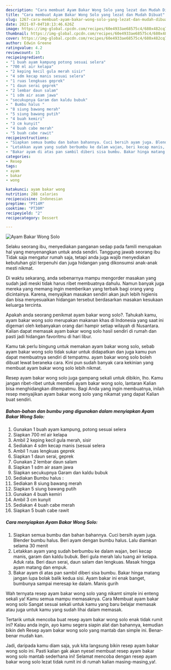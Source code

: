```yaml
---
description: "Cara membuat Ayam Bakar Wong Solo yang lezat dan Mudah Dibuat"
title: "Cara membuat Ayam Bakar Wong Solo yang lezat dan Mudah Dibuat"
slug: 1267-cara-membuat-ayam-bakar-wong-solo-yang-lezat-dan-mudah-dibuat
date: 2021-07-04T10:13:46.626Z
image: https://img-global.cpcdn.com/recipes/60e4933ae68575c4/680x482cq70/ayam-bakar-wong-solo-foto-resep-utama.jpg
thumbnail: https://img-global.cpcdn.com/recipes/60e4933ae68575c4/680x482cq70/ayam-bakar-wong-solo-foto-resep-utama.jpg
cover: https://img-global.cpcdn.com/recipes/60e4933ae68575c4/680x482cq70/ayam-bakar-wong-solo-foto-resep-utama.jpg
author: Edwin Greene
ratingvalue: 4.2
reviewcount: 15
recipeingredient:
- "1 buah ayam kampung potong sesuai selera"
- "700 ml air kelapa"
- "2 keping kecil gula merah sisir"
- "4 sdm kecap manis sesuai selera"
- "1 ruas lengkuas geprek"
- "1 daun serai geprek"
- "2 lembar daun salam"
- "1 sdm air asam jawa"
- "secukupnya Garam dan kaldu bubuk"
- " Bumbu halus "
- "8 siung bawang merah"
- "5 siung bawang putih"
- "4 buah kemiri"
- "3 cm kunyit"
- "4 buah cabe merah"
- "5 buah cabe rawit"
recipeinstructions:
- "Siapkan semua bumbu dan bahan bahannya. Cuci bersih ayam juga. Blender bumbu halus. Beri ayam dengan bumbu halus. Lalu diamkan selama 30 menit"
- "Letakkan ayam yang sudah berbumbu ke dalam wajan, beri kecap manis, garam dan kaldu bubuk. Beri gula merah lalu tuang air kelapa. Aduk rata. Beri daun serai, daun salam dan lengkuas. Masak hingga ayam matang dan empuk."
- "Bakar ayam di atas pan sambil diberi sisa bumbu. Bakar hinga matang jangan lupa bolak balik kedua sisi. Ayam bakar ini enak banget, bumbunya sampai meresap ke dalam. Manis gurih"
categories:
- Resep
tags:
- ayam
- bakar
- wong

katakunci: ayam bakar wong 
nutrition: 288 calories
recipecuisine: Indonesian
preptime: "PT14M"
cooktime: "PT30M"
recipeyield: "2"
recipecategory: Dessert

---
```



![Ayam Bakar Wong Solo](https://img-global.cpcdn.com/recipes/60e4933ae68575c4/680x482cq70/ayam-bakar-wong-solo-foto-resep-utama.jpg)

Selaku seorang ibu, menyediakan panganan sedap pada famili merupakan hal yang menyenangkan untuk anda sendiri. Tanggung jawab seorang ibu Tidak saja mengatur rumah saja, tetapi anda juga wajib menyediakan kebutuhan gizi terpenuhi dan juga hidangan yang dikonsumsi anak-anak mesti nikmat.

Di waktu  sekarang, anda sebenarnya mampu mengorder masakan yang sudah jadi meski tidak harus ribet membuatnya dahulu. Namun banyak juga mereka yang memang ingin memberikan yang terbaik bagi orang yang dicintainya. Karena, menyajikan masakan sendiri akan jauh lebih higienis dan bisa menyesuaikan hidangan tersebut berdasarkan masakan kesukaan keluarga tercinta. 



Apakah anda seorang penikmat ayam bakar wong solo?. Tahukah kamu, ayam bakar wong solo merupakan makanan khas di Indonesia yang saat ini digemari oleh kebanyakan orang dari hampir setiap wilayah di Nusantara. Kalian dapat memasak ayam bakar wong solo hasil sendiri di rumah dan pasti jadi hidangan favoritmu di hari libur.

Kamu tak perlu bingung untuk memakan ayam bakar wong solo, sebab ayam bakar wong solo tidak sukar untuk didapatkan dan juga kamu pun dapat membuatnya sendiri di tempatmu. ayam bakar wong solo boleh dibuat lewat beraneka cara. Kini pun sudah banyak cara kekinian yang membuat ayam bakar wong solo lebih nikmat.

Resep ayam bakar wong solo juga gampang sekali untuk dibikin, lho. Kamu jangan ribet-ribet untuk membeli ayam bakar wong solo, lantaran Kalian bisa menghidangkan ditempatmu. Bagi Anda yang ingin membuatnya, inilah resep menyajikan ayam bakar wong solo yang nikamat yang dapat Kalian buat sendiri.

<!--inarticleads1-->

##### Bahan-bahan dan bumbu yang digunakan dalam menyiapkan Ayam Bakar Wong Solo:

1. Gunakan 1 buah ayam kampung, potong sesuai selera
1. Siapkan 700 ml air kelapa
1. Ambil 2 keping kecil gula merah, sisir
1. Sediakan 4 sdm kecap manis (sesuai selera
1. Ambil 1 ruas lengkuas geprek
1. Siapkan 1 daun serai, geprek
1. Gunakan 2 lembar daun salam
1. Siapkan 1 sdm air asam jawa
1. Siapkan secukupnya Garam dan kaldu bubuk
1. Sediakan  Bumbu halus :
1. Sediakan 8 siung bawang merah
1. Siapkan 5 siung bawang putih
1. Gunakan 4 buah kemiri
1. Ambil 3 cm kunyit
1. Sediakan 4 buah cabe merah
1. Siapkan 5 buah cabe rawit




<!--inarticleads2-->

##### Cara menyiapkan Ayam Bakar Wong Solo:

1. Siapkan semua bumbu dan bahan bahannya. Cuci bersih ayam juga. Blender bumbu halus. Beri ayam dengan bumbu halus. Lalu diamkan selama 30 menit
1. Letakkan ayam yang sudah berbumbu ke dalam wajan, beri kecap manis, garam dan kaldu bubuk. Beri gula merah lalu tuang air kelapa. Aduk rata. Beri daun serai, daun salam dan lengkuas. Masak hingga ayam matang dan empuk.
1. Bakar ayam di atas pan sambil diberi sisa bumbu. Bakar hinga matang jangan lupa bolak balik kedua sisi. Ayam bakar ini enak banget, bumbunya sampai meresap ke dalam. Manis gurih




Wah ternyata resep ayam bakar wong solo yang nikamt simple ini enteng sekali ya! Kamu semua mampu memasaknya. Cara Membuat ayam bakar wong solo Sangat sesuai sekali untuk kamu yang baru belajar memasak atau juga untuk kamu yang sudah lihai dalam memasak.

Tertarik untuk mencoba buat resep ayam bakar wong solo enak tidak rumit ini? Kalau anda ingin, ayo kamu segera siapin alat dan bahannya, kemudian bikin deh Resep ayam bakar wong solo yang mantab dan simple ini. Benar-benar mudah kan. 

Jadi, daripada kamu diam saja, yuk kita langsung bikin resep ayam bakar wong solo ini. Pasti kalian gak akan nyesel membuat resep ayam bakar wong solo mantab sederhana ini! Selamat mencoba dengan resep ayam bakar wong solo lezat tidak rumit ini di rumah kalian masing-masing,ya!.

